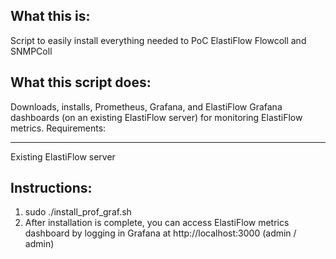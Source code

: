What this is:
----------------
Script to easily install everything needed to PoC ElastiFlow Flowcoll and SNMPColl

What this script does:
----------------
Downloads, installs, Prometheus, Grafana, and ElastiFlow Grafana dashboards (on an existing ElastiFlow server) for monitoring ElastiFlow metrics.
Requirements:

----------------
Existing ElastiFlow server

Instructions:
----------------
1) sudo ./install_prof_graf.sh
2) After installation is complete, you can access ElastiFlow metrics dashboard by logging in Grafana at http://localhost:3000 (admin / admin)
